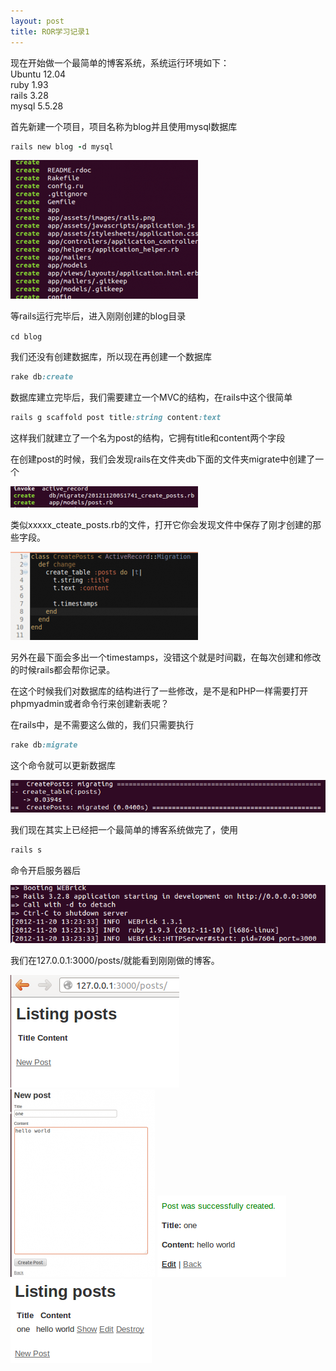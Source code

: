 ```yaml
---
layout: post
title: ROR学习记录1
---
```

现在开始做一个最简单的博客系统，系统运行环境如下：  
Ubuntu 12.04  
ruby 1.93  
rails 3.28  
mysql 5.5.28  

首先新建一个项目，项目名称为blog并且使用mysql数据库

```ruby
rails new blog -d mysql
```

<img src="/images/2012/11/2-300x222.png" alt="" title="2" width="300" height="222" class="alignnone size-medium wp-image-2039" />

等rails运行完毕后，进入刚刚创建的blog目录

`cd blog`

我们还没有创建数据库，所以现在再创建一个数据库

```ruby
rake db:create
```

数据库建立完毕后，我们需要建立一个MVC的结构，在rails中这个很简单

```ruby
rails g scaffold post title:string content:text
```

这样我们就建立了一个名为post的结构，它拥有title和content两个字段

在创建post的时候，我们会发现rails在文件夹db下面的文件夹migrate中创建了一个

<img src="/images/2012/11/5-300x34.png" alt="" title="5" width="300" height="34" class="alignnone size-medium wp-image-2042" />

类似xxxxx_cteate_posts.rb的文件，打开它你会发现文件中保存了刚才创建的那些字段。

<img src="/images/2012/11/6-300x141.png" alt="" title="6" width="300" height="141" class="alignnone size-medium wp-image-2043" />

另外在最下面会多出一个timestamps，没错这个就是时间戳，在每次创建和修改的时候rails都会帮你记录。

在这个时候我们对数据库的结构进行了一些修改，是不是和PHP一样需要打开phpmyadmin或者命令行来创建新表呢？

在rails中，是不需要这么做的，我们只需要执行

```ruby
rake db:migrate
```

这个命令就可以更新数据库

<img src="/images/2012/11/8.png" alt="" title="8" class="alignnone size-medium wp-image-2045" />

我们现在其实上已经把一个最简单的博客系统做完了，使用

```ruby
rails s
```

命令开启服务器后

<img src="/images/2012/11/10.png" alt="" title="10" class="alignnone size-medium wp-image-2047" />

我们在127.0.0.1:3000/posts/就能看到刚刚做的博客。

<img src="/images/2012/11/11.png" alt="" title="11" width="270" height="180" class="alignnone size-full wp-image-2048" />

<img src="/images/2012/11/12-231x300.png" alt="" title="12" width="231" height="300" class="alignnone size-medium wp-image-2051" />

<img src="/images/2012/11/13.png" alt="" title="13" width="206" height="130" class="alignnone size-full wp-image-2052" />

<img src="/images/2012/11/14.png" alt="" title="14" width="226" height="135" class="alignnone size-full wp-image-2053" />
